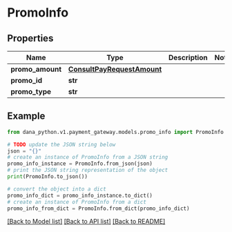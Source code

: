 # PromoInfo


## Properties

Name | Type | Description | Notes
------------ | ------------- | ------------- | -------------
**promo_amount** | [**ConsultPayRequestAmount**](ConsultPayRequestAmount.md) |  | 
**promo_id** | **str** |  | 
**promo_type** | **str** |  | 

## Example

```python
from dana_python.v1.payment_gateway.models.promo_info import PromoInfo

# TODO update the JSON string below
json = "{}"
# create an instance of PromoInfo from a JSON string
promo_info_instance = PromoInfo.from_json(json)
# print the JSON string representation of the object
print(PromoInfo.to_json())

# convert the object into a dict
promo_info_dict = promo_info_instance.to_dict()
# create an instance of PromoInfo from a dict
promo_info_from_dict = PromoInfo.from_dict(promo_info_dict)
```
[[Back to Model list]](../README.md#documentation-for-models) [[Back to API list]](../README.md#documentation-for-api-endpoints) [[Back to README]](../README.md)


